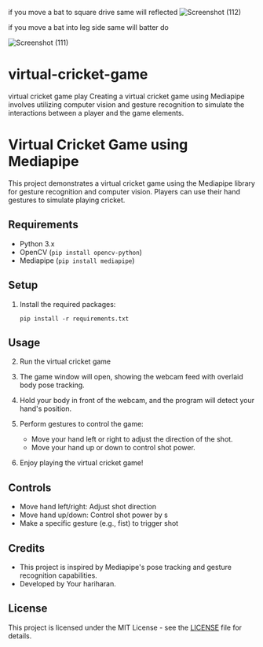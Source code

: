 if you move a bat to square drive same will reflected
![Screenshot (112)](https://github.com/Hari-durai/virtual-cricket-game/assets/91016875/72c9e631-ec76-4bc1-b451-ae05c6e059e7)

if you move a bat into leg side same will batter do

![Screenshot (111)](https://github.com/Hari-durai/virtual-cricket-game/assets/91016875/a10f99c8-a4e9-41f3-bac8-fe391c1665eb)


# virtual-cricket-game

virtual cricket game play
Creating a virtual cricket game using Mediapipe involves utilizing computer vision and gesture recognition to simulate the interactions between a player and the game elements.


# Virtual Cricket Game using Mediapipe

This project demonstrates a virtual cricket game using the Mediapipe library for gesture recognition and computer vision. Players can use their hand gestures to simulate playing cricket.

## Requirements

- Python 3.x
- OpenCV (`pip install opencv-python`)
- Mediapipe (`pip install mediapipe`)

## Setup


1. Install the required packages:

   ```
   pip install -r requirements.txt
   ```

## Usage

2. Run the virtual cricket game 


3. The game window will open, showing the webcam feed with overlaid body pose tracking.

4. Hold your body in front of the webcam, and the program will detect your hand's position.

5. Perform gestures to control the game:
   - Move your hand left or right to adjust the direction of the shot.
   - Move your hand up or down to control shot power.

6. Enjoy playing the virtual cricket game!

## Controls

- Move hand left/right: Adjust shot direction
- Move hand up/down: Control shot power by s
- Make a specific gesture (e.g., fist) to trigger shot



## Credits

- This project is inspired by Mediapipe's pose tracking and gesture recognition capabilities.
- Developed by Your hariharan. 

## License

This project is licensed under the MIT License - see the [LICENSE](LICENSE) file for details.

